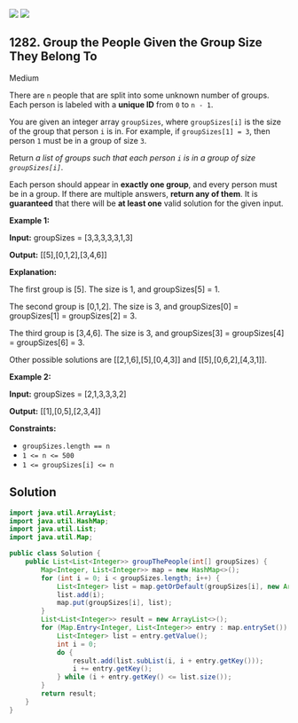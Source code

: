 [![](https://img.shields.io/github/stars/javadev/LeetCode-in-Java?label=Stars&style=flat-square)](https://github.com/javadev/LeetCode-in-Java)
[![](https://img.shields.io/github/forks/javadev/LeetCode-in-Java?label=Fork%20me%20on%20GitHub%20&style=flat-square)](https://github.com/javadev/LeetCode-in-Java/fork)

## 1282\. Group the People Given the Group Size They Belong To

Medium

There are `n` people that are split into some unknown number of groups. Each person is labeled with a **unique ID** from `0` to `n - 1`.

You are given an integer array `groupSizes`, where `groupSizes[i]` is the size of the group that person `i` is in. For example, if `groupSizes[1] = 3`, then person `1` must be in a group of size `3`.

Return _a list of groups such that each person `i` is in a group of size `groupSizes[i]`_.

Each person should appear in **exactly one group**, and every person must be in a group. If there are multiple answers, **return any of them**. It is **guaranteed** that there will be **at least one** valid solution for the given input.

**Example 1:**

**Input:** groupSizes = [3,3,3,3,3,1,3]

**Output:** [[5],[0,1,2],[3,4,6]]

**Explanation:**

The first group is [5]. The size is 1, and groupSizes[5] = 1.

The second group is [0,1,2]. The size is 3, and groupSizes[0] = groupSizes[1] = groupSizes[2] = 3.

The third group is [3,4,6]. The size is 3, and groupSizes[3] = groupSizes[4] = groupSizes[6] = 3.

Other possible solutions are [[2,1,6],[5],[0,4,3]] and [[5],[0,6,2],[4,3,1]].

**Example 2:**

**Input:** groupSizes = [2,1,3,3,3,2]

**Output:** [[1],[0,5],[2,3,4]]

**Constraints:**

*   `groupSizes.length == n`
*   `1 <= n <= 500`
*   `1 <= groupSizes[i] <= n`

## Solution

```java
import java.util.ArrayList;
import java.util.HashMap;
import java.util.List;
import java.util.Map;

public class Solution {
    public List<List<Integer>> groupThePeople(int[] groupSizes) {
        Map<Integer, List<Integer>> map = new HashMap<>();
        for (int i = 0; i < groupSizes.length; i++) {
            List<Integer> list = map.getOrDefault(groupSizes[i], new ArrayList<>());
            list.add(i);
            map.put(groupSizes[i], list);
        }
        List<List<Integer>> result = new ArrayList<>();
        for (Map.Entry<Integer, List<Integer>> entry : map.entrySet()) {
            List<Integer> list = entry.getValue();
            int i = 0;
            do {
                result.add(list.subList(i, i + entry.getKey()));
                i += entry.getKey();
            } while (i + entry.getKey() <= list.size());
        }
        return result;
    }
}
```